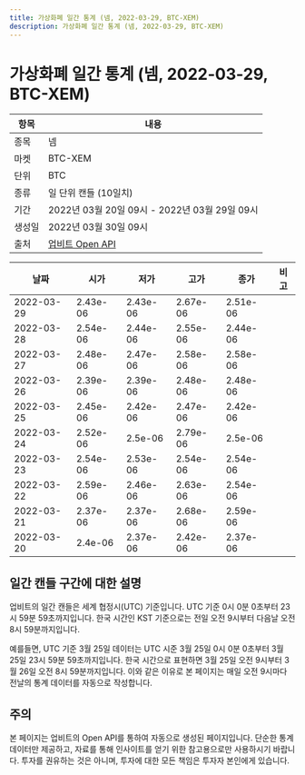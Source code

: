 ```yaml
---
title: 가상화폐 일간 통계 (넴, 2022-03-29, BTC-XEM)
description: 가상화폐 일간 통계 (넴, 2022-03-29, BTC-XEM)
---
```


가상화폐 일간 통계 (넴, 2022-03-29, BTC-XEM)
===

|항목|내용|
|--|--|
|종목|넴|
|마켓|BTC-XEM|
|단위|BTC|
|종류|일 단위 캔들 (10일치)|
|기간|2022년 03월 20일 09시 - 2022년 03월 29일 09시|
|생성일|2022년 03월 30일 09시|
|출처|[업비트 Open API](https://docs.upbit.com)|


|날짜|시가|저가|고가|종가|비고|
|--|--|--|--|--|--|
|2022-03-29|2.43e-06|2.43e-06|2.67e-06|2.51e-06|    |
|2022-03-28|2.54e-06|2.44e-06|2.55e-06|2.44e-06|    |
|2022-03-27|2.48e-06|2.47e-06|2.58e-06|2.58e-06|    |
|2022-03-26|2.39e-06|2.39e-06|2.48e-06|2.48e-06|    |
|2022-03-25|2.45e-06|2.42e-06|2.47e-06|2.42e-06|    |
|2022-03-24|2.52e-06|2.5e-06|2.79e-06|2.5e-06|    |
|2022-03-23|2.54e-06|2.53e-06|2.54e-06|2.54e-06|    |
|2022-03-22|2.59e-06|2.46e-06|2.63e-06|2.54e-06|    |
|2022-03-21|2.37e-06|2.37e-06|2.68e-06|2.59e-06|    |
|2022-03-20|2.4e-06|2.37e-06|2.42e-06|2.37e-06|    |


일간 캔들 구간에 대한 설명
---


업비트의 일간 캔들은 세계 협정시(UTC) 기준입니다. 
UTC 기준 0시 0분 0초부터 23시 59분 59초까지입니다. 
한국 시간인 KST 기준으로는 전일 오전 9시부터 다음날 오전 8시 59분까지입니다. 


예를들면, UTC 기준 3월 25일 데이터는 UTC 시준 3월 25일 0시 0분 0초부터 3월 25일 23시 59분 59초까지입니다. 
한국 시간으로 표현하면 3월 25일 오전 9시부터 3월 26일 오전 8시 59분까지입니다. 
이와 같은 이유로 본 페이지는 매일 오전 9시마다 전날의 통계 데이터를 자동으로 작성합니다. 


주의
---


본 페이지는 업비트의 Open API를 통하여 자동으로 생성된 페이지입니다. 
단순한 통계 데이터만 제공하고, 자료를 통해 인사이트를 얻기 위한 참고용으로만 사용하시기 바랍니다. 
투자를 권유하는 것은 아니며, 투자에 대한 모든 책임은 투자자 본인에게 있습니다. 

